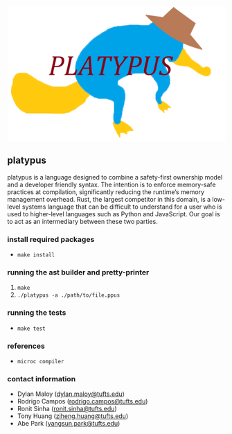 ![hi richard and michael](logo.png)
## platypus
platypus is a language designed to combine a safety-first ownership model and a developer friendly syntax. The intention is to enforce memory-safe practices at compilation, significantly reducing the runtime’s memory management overhead. Rust, the largest competitor in this domain, is a low-level systems language that can be difficult to understand for a user who is used to higher-level languages such as Python and JavaScript. Our goal is to act as an intermediary between these two parties.

### install required packages
- ```make install```

### running the ast builder and pretty-printer
1. ```make```
2. ```./platypus -a ./path/to/file.ppus```

### running the tests
- ```make test```

### references
- ```microc compiler```

### contact information
- Dylan Maloy (dylan.maloy@tufts.edu)
- Rodrigo Campos (rodrigo.campos@tufts.edu)
- Ronit Sinha (ronit.sinha@tufts.edu)
- Tony Huang (ziheng.huang@tufts.edu)
- Abe Park (yangsun.park@tufts.edu)